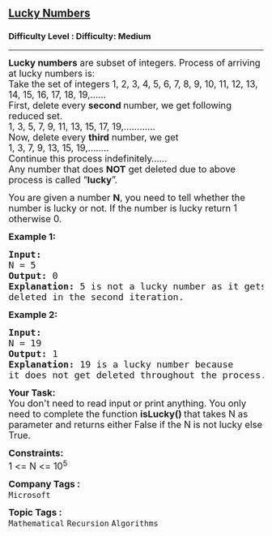 <h2><a href="https://www.geeksforgeeks.org/problems/lucky-numbers2911/1?page=8&status=unsolved&sortBy=submissions">Lucky Numbers</a></h2><h3>Difficulty Level : Difficulty: Medium</h3><hr><div class="problems_problem_content__Xm_eO"><p><span style="font-size: 18px;"><strong>Lucky numbers</strong> are subset of integers. Process of arriving at lucky numbers is:<br>Take the set of integers 1, 2, 3, 4, 5, 6, 7, 8, 9, 10, 11, 12, 13, 14, 15, 16, 17, 18, 19,……<br>First, delete every <strong>second </strong>number, we get following reduced set.<br>1, 3, 5, 7, 9, 11, 13, 15, 17, 19,…………<br>Now, delete every <strong>third</strong> number, we get<br>1, 3, 7, 9, 13, 15, 19,….….<br>Continue this process indefinitely……<br>Any number that does <strong>NOT</strong> get deleted due to above process is called “<strong>lucky</strong>”.</span></p>
<p><span style="font-size: 18px;">You are given a number <strong>N</strong>, you need to tell whether the number is lucky or not. If the number is lucky return 1 otherwise 0.</span></p>
<p><span style="font-size: 18px;"><strong>Example 1:</strong></span></p>
<pre><span style="font-size: 18px;"><strong>Input:
</strong>N = 5
<strong>Output: </strong>0<strong>
Explanation: </strong>5 is not a lucky number as it gets <br>deleted in the second iteration.
</span></pre>
<p><span style="font-size: 18px;"><strong>Example 2:</strong></span></p>
<pre><span style="font-size: 18px;"><strong>Input:
</strong>N = 19
<strong>Output: </strong>1<strong>
Explanation: </strong>19 is a lucky number because <br>it does not get deleted throughout the process.</span></pre>
<p><span style="font-size: 18px;"><strong>Your Task:</strong><br>You don't need to read input or print anything. You only need to complete the function <strong>isLucky()&nbsp;</strong>that takes N&nbsp;as parameter and returns either False&nbsp;if the N&nbsp;is not lucky else True.</span></p>
<p><span style="font-size: 18px;"><strong>Constraints:</strong></span><br><span style="font-size: 18px;">1 &lt;= N &lt;= 10<sup>5</sup></span></p></div><p><span style=font-size:18px><strong>Company Tags : </strong><br><code>Microsoft</code>&nbsp;<br><p><span style=font-size:18px><strong>Topic Tags : </strong><br><code>Mathematical</code>&nbsp;<code>Recursion</code>&nbsp;<code>Algorithms</code>&nbsp;